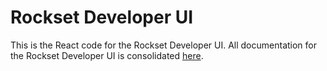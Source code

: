 # Rockset Developer UI

This is the React code for the Rockset Developer UI. All documentation for the Rockset Developer UI is consolidated [here](../dev-server). 
